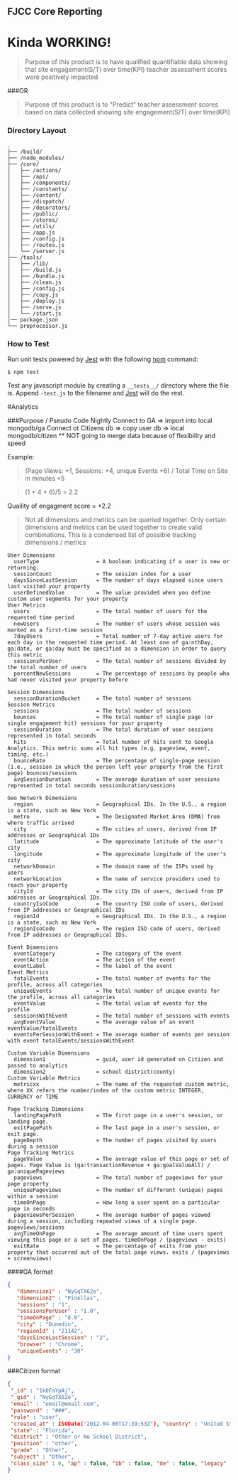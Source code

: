 ## FJCC Core Reporting
  # Kinda WORKING!

> Purpose of this product is to have qualified quantifiable data showing that site engagement(S/T) over time(KPI) teacher assessment scores were positively impacted

###OR

> Purpose of this product is to "Predict" teacher assessment scores based on data collected showing site engagement(S/T) over time(KPI)


### Directory Layout

```
.
├── /build/
├── /node_modules/
├── /core/
│   ├── /actions/
│   ├── /api/
│   ├── /components/
│   ├── /constants/
│   ├── /content/
│   ├── /dispatch/
│   ├── /decorators/
│   ├── /public/
│   ├── /stores/
│   ├── /utils/
│   ├── /app.js
│   ├── /config.js
│   ├── /routes.js
│   └── /server.js
├── /tools/
│   ├── /lib/
│   ├── /build.js
│   ├── /bundle.js
│   ├── /clean.js
│   ├── /config.js
│   ├── /copy.js
│   ├── /deploy.js
│   ├── /serve.js   
│   └── /start.js 
│── package.json
└── preprocessor.js
```

### How to Test

Run unit tests powered by [Jest](https://facebook.github.io/jest/) with the following
[npm](https://www.npmjs.org/doc/misc/npm-scripts.html) command:

```shell
$ npm test
```

Test any javascript module by creating a `__tests__/` directory where
the file is. Append `-test.js` to the filename and [Jest](https://facebook.github.io/jest/) will do the rest.

#Analytics

###Purpose / Pseudo Code
  Nightly
    Connect to GA => import into local mongodb/ga
    Connect ot Citizens db => copy user db => local mongodb/citizen
  ** NOT going to merge data because of flexibility and speed

Example: 
> (Page Views: +1, Sessions: +4, unique Events +6) / Total Time on Site in minutes +5

> (1 + 4 + 6)/5 = 2.2

Quaility of engagment score = +2.2

> Not all dimensions and metrics can be queried together. Only certain dimensions and metrics can be used together to create valid combinations.
This is a condensed list of possible tracking dimensions / metrics 

```
User Dimensions
  userType                  = A boolean indicating if a user is new or returning. 
  sessionCount              = The session index for a user
  daysSinceLastSession      = The number of days elapsed since users last visited your property
  userDefinedValue          = The value provided when you define custom user segments for your property
User Metrics
  users                     = The total number of users for the requested time period
  newUsers                  = The number of users whose session was marked as a first-time session
  7dayUsers                 = Total number of 7-day active users for each day in the requested time period. At least one of ga:nthDay, ga:date, or ga:day must be specified as a dimension in order to query this metric
  sessionsPerUser           = The total number of sessions divided by the total number of users
  percentNewSessions        = The percentage of sessions by people who had never visited your property before

Session Dimensions
  sessionDurationBucket     = The total number of sessions
Session Metrics
  sessions                  = The total number of sessions
  bounces                   = The total number of single page (or single engagement hit) sessions for your property
  sessionDuration           = The total duration of user sessions represented in total seconds
  hits                      = Total number of hits sent to Google Analytics. This metric sums all hit types (e.g. pageview, event, timing, etc.)
  bounceRate                = The percentage of single-page session (i.e., session in which the person left your property from the first page) bounces/sessions
  avgSessionDuration        = The average duration of user sessions represented in total seconds sessionDuration/sessions

Geo Network Dimensions
  region                    = Geographical IDs. In the U.S., a region is a state, such as New York
  metro                     = The Designated Market Area (DMA) from where traffic arrived
  city                      = The cities of users, derived from IP addresses or Geographical IDs
  latitude                  = The approximate latitude of the user's city
  longitude                 = The approximate longitude of the user's city
  networkDomain             = The domain name of the ISPs used by users
  networkLocation           = The name of service providers used to reach your property
  cityId                    = The city IDs of users, derived from IP addresses or Geographical IDs.
  countryIsoCode            = The country ISO code of users, derived from IP addresses or Geographical IDs
  regionId                  = Geographical IDs. In the U.S., a region is a state, such as New York
  regionIsoCode             = The region ISO code of users, derived from IP addresses or Geographical IDs.

Event Dimensions
  eventCategory             = The category of the event
  eventAction               = The action of the event
  eventLabel                = The label of the event 
Event Metrics
  totalEvents               = The total number of events for the profile, across all categories
  uniqueEvents              = The total number of unique events for the profile, across all categories
  eventValue                = The total value of events for the profile
  sessionsWithEvent         = The total number of sessions with events
  avgEventValue             = The average value of an event eventValue/totalEvents
  eventsPerSessionWithEvent = The average number of events per session with event totalEvents/sessionsWithEvent

Custom Variable Dimensions
  dimension1                = guid, user id generated on Citizen and passed to analytics
  dimension2                = school district(county)
Custom Variable Metrics
  metricxx                  = The name of the requested custom metric, where XX refers the number/index of the custom metric INTEGER, CURRENCY or TIME

Page Tracking Dimensions
  landingPagePath           = The first page in a user's session, or landing page.
  exitPagePath              = The last page in a user's session, or exit page.
  pageDepth                 = The number of pages visited by users during a session
Page Tracking Metrics
  pageValue                 = The average value of this page or set of pages. Page Value is (ga:transactionRevenue + ga:goalValueAll) / ga:uniquePageviews
  pageviews                 = The total number of pageviews for your page property
  uniquePageviews           = The number of different (unique) pages within a session
  timeOnPage                = How long a user spent on a particular page in seconds
  pageviewsPerSession       = The average number of pages viewed during a session, including repeated views of a single page. pageviews/sessions
  avgTimeOnPage             = The average amount of time users spent viewing this page or a set of pages. timeOnPage / (pageviews - exits)
  exitRate                  = The percentage of exits from your property that occurred out of the total page views. exits / (pageviews + screenviews)
```


####GA format
```json
{
   "dimension1" : "NyGqTX62o",
   "dimension2" : "Pinellas",
   "sessions" : "1",
   "sessionsPerUser" : "1.0",
   "timeOnPage" : "8.0",
   "city" : "Dunedin",
   "regionId" : "21142",
   "daysSinceLastSession" : "2",
   "browser" : "Chrome",
   "uniqueEvents" : "30"
}
```
###Citizen format
```json
{ 
 "_id" : "1kbFaYpAj",
 "_gid" : "NyGqTX62o",
 "email" : "email@email.com",
 "password" : "###",
 "role" : "user",
 "created_at" : ISODate("2012-04-06T17:39:53Z"), "country" : "United States",
 "state" : "Florida",
 "district" : "Other or No School District",
 "position" : "other",
 "grade" : "Other",
 "subject" : "Other",
 "class_size" : 0, "ap" : false, "ib" : false, "de" : false, "legacy" : true
}
```
